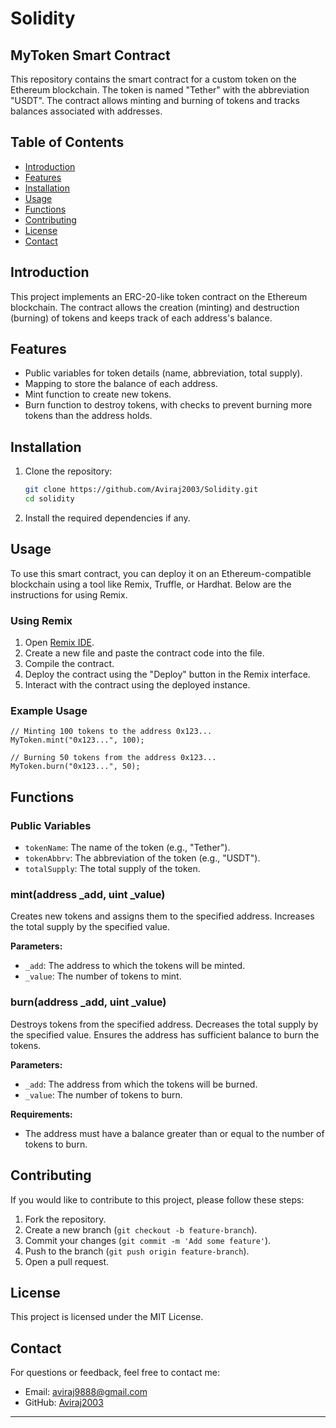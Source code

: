 # Solidity

## MyToken Smart Contract

This repository contains the smart contract for a custom token on the Ethereum blockchain. The token is named "Tether" with the abbreviation "USDT". The contract allows minting and burning of tokens and tracks balances associated with addresses.

## Table of Contents

- [Introduction](#introduction)
- [Features](#features)
- [Installation](#installation)
- [Usage](#usage)
- [Functions](#functions)
- [Contributing](#contributing)
- [License](#license)
- [Contact](#contact)

## Introduction

This project implements an ERC-20-like token contract on the Ethereum blockchain. The contract allows the creation (minting) and destruction (burning) of tokens and keeps track of each address's balance.

## Features

- Public variables for token details (name, abbreviation, total supply).
- Mapping to store the balance of each address.
- Mint function to create new tokens.
- Burn function to destroy tokens, with checks to prevent burning more tokens than the address holds.

## Installation

1. Clone the repository:
   ```bash
   git clone https://github.com/Aviraj2003/Solidity.git
   cd solidity
   ```

2. Install the required dependencies if any.

## Usage

To use this smart contract, you can deploy it on an Ethereum-compatible blockchain using a tool like Remix, Truffle, or Hardhat. Below are the instructions for using Remix.

### Using Remix

1. Open [Remix IDE](https://remix.ethereum.org/).
2. Create a new file and paste the contract code into the file.
3. Compile the contract.
4. Deploy the contract using the "Deploy" button in the Remix interface.
5. Interact with the contract using the deployed instance.

### Example Usage

```solidity
// Minting 100 tokens to the address 0x123...
MyToken.mint("0x123...", 100);

// Burning 50 tokens from the address 0x123...
MyToken.burn("0x123...", 50);
```

## Functions

### Public Variables

- `tokenName`: The name of the token (e.g., "Tether").
- `tokenAbbrv`: The abbreviation of the token (e.g., "USDT").
- `totalSupply`: The total supply of the token.

### mint(address _add, uint _value)

Creates new tokens and assigns them to the specified address. Increases the total supply by the specified value.

**Parameters:**
- `_add`: The address to which the tokens will be minted.
- `_value`: The number of tokens to mint.

### burn(address _add, uint _value)

Destroys tokens from the specified address. Decreases the total supply by the specified value. Ensures the address has sufficient balance to burn the tokens.

**Parameters:**
- `_add`: The address from which the tokens will be burned.
- `_value`: The number of tokens to burn.

**Requirements:**
- The address must have a balance greater than or equal to the number of tokens to burn.

## Contributing

If you would like to contribute to this project, please follow these steps:

1. Fork the repository.
2. Create a new branch (`git checkout -b feature-branch`).
3. Commit your changes (`git commit -m 'Add some feature'`).
4. Push to the branch (`git push origin feature-branch`).
5. Open a pull request.

## License

This project is licensed under the MIT License. 

## Contact

For questions or feedback, feel free to contact me:

- Email: aviraj9888@gmail.com
- GitHub: [Aviraj2003](https://github.com/Aviraj2003)

---

